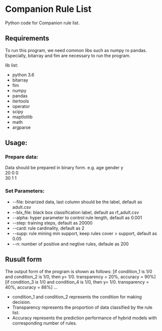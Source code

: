 # Companion Rule List
Python code for Companion rule list. 

## Requirements
To run this program, we need common libs such as numpy ro pandas.
Especially, bitarray and fim are necessary to run the program.

lib list:
* python 3.6
* bitarray
* fim
* numpy
* pandas
* itertools
* operator
* scipy
* maptlotlib
* math
* argparse

## Usage:
### Prepare data:
Data should be prepared in binary form. e.g.
age   gender  y <br>
20    0       0 <br>
30    1       1 <br>

### Set Parameters:
* --file: binarized data, last column should be the label, default as adult.csv
* --blx_file: black box classification label, default as rf_adult.csv
* --alpha: hyper parameter to control rule length, default as 0.001
* --step: training steps, default as 20000
* --card: rule cardinality, default as 2
* --supp: rule mining min support, keep rules cover > support, default as 0.05
* --n: number of positive and negtive rules, defaule as 200

## Rusult form
The output form of the program is shown as follows:
[if condition_1 is 1/0 and condition_2 is 1/0, then y= 1/0. transparency = 20%, accuracy = 90%]
[if condition_3 is 1/0 and condition_4 is 1/0, then y= 1/0. transparency = 40%, accuracy = 88%]
...

* condition_1 and condition_2 represents the condition for making decision. 
* Transparency represents the proportion of data classified by the rule list.
* Accuracy represents the prediction performance of hybrid models with corresponding number of rules.
